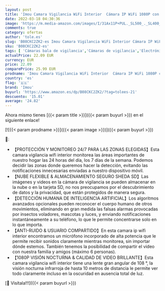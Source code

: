```yaml
---
layout: post
title: 'Imou Camara Vigilancia WiFi Interior  Cámara IP WiFi 1080P con Detección de Movimiento Humano  Visión Nocturna  Audio Bidireccional  Compatible con Alexa/Google  óptima para Vigilar Bebés y Mascotas'
date: 2022-03-18 04:30:36
image: 'https://m.media-amazon.com/images/I/31Ax11P+PUL._SL500_._SL400_.jpg'
comments: true
category: ofertas
author: 'tole.es'
slug: 'B08CKC2ZK2-es Imou Camara Vigilancia WiFi Interior Cámara IP WiFi 1080P...'
sku: 'B08CKC2ZK2-es'
tags: [ 'Cámaras bala de vigilancia','Cámaras de vigilancia','Electrónica','Fotografía y videocámaras','bebés','imou', ]
actualPrice: 22.09 EUR
currency: EUR
price: 22.09
comparePrice: 25.99 EUR
prodname: 'Imou Camara Vigilancia WiFi Interior  Cámara IP WiFi 1080P con Detección de Movimiento Humano  Visión Nocturna  Audio Bidireccional  Compatible con Alexa/Google  óptima para Vigilar Bebés y Mascotas'
country: 'es'
flag: '🇪🇸'
brand: 'Imou'
buyurl: 'https://www.amazon.es/dp/B08CKC2ZK2/?tag=tolees-21'
descuento: '15.01'
average: '24.82'
---
```


Ahora mismo tienes [{{< param title >}}]({{< param buyurl >}}) en el siguiente enlace!

[![{{< param prodname >}}]({{< param image >}})]({{< param buyurl >}})

🔎:

- 【PROTECCIÓN Y MONITOREO 24/7 PARA LAS ZONAS ELEGIDAS】Esta camara vigilancia wifi interior monitorea las áreas importantes de nuestro hogar las 24 horas del día, los 7 días de la semana. Podemos decidir las zonas donde queremos hacer la detección, evitando las notificaciones innecesarias enviadas a nuestro dispositivo móvil.
- 【NUBE FLEXIBLE & ALMACENAMIENTO SEGURO SHEDA SD】Las imágenes y videos en la cámara de vigilancia se pueden almacenar en la nube o en la tarjeta SD, no nos preocupamos por el descubrimiento de datos y la privacidad, que están protegidos de manera segura.
- 【DETECCIÓN HUMANA DE INTELIGENCIA ARTIFICIAL】Los algoritmos avanzados opcionales pueden reconocer el cuerpo humano de otros movimientos, eliminando en gran medida las falsas alarmas provocadas por insectos voladores, mascotas y luces, y enviando notificaciones instantáneamente a su teléfono, lo que le permite concentrarse solo en lo que importa.
- 【ANTI-RUIDO & USUARIO COMPARTIDO】En esta camara ip wifi interior encontramos un micrófono incorporado de alta potencia que le permite recibir sonidos claramente mientras monitorea, sin importar dónde estemos. También tenemos la posibilidad de compartir el video con nuestra familia y amigos (máximo 6 personas).
- 【1080P VISIÓN NOCTURNA & CALIDAD DE VIDEO BRILLANTE】Esta camara vigilancia wifi interior tiene una lente gran angular de 108 °, la visión nocturna infrarroja de hasta 10 metros de distancia le permite ver todo claramente incluso en la oscuridad en ausencia total de luz.

[🛒 Visítala!!!]({{< param buyurl >}})

